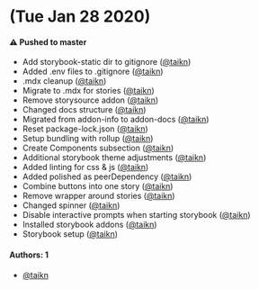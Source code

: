 # (Tue Jan 28 2020)

#### ⚠️  Pushed to master

- Add storybook-static dir to gitignore  ([@taikn](https://github.com/taikn))
- Added .env files to .gitignore  ([@taikn](https://github.com/taikn))
- .mdx cleanup  ([@taikn](https://github.com/taikn))
- Migrate to .mdx for stories  ([@taikn](https://github.com/taikn))
- Remove storysource addon  ([@taikn](https://github.com/taikn))
- Changed docs structure  ([@taikn](https://github.com/taikn))
- Migrated from addon-info to addon-docs  ([@taikn](https://github.com/taikn))
- Reset package-lock.json  ([@taikn](https://github.com/taikn))
- Setup bundling with rollup  ([@taikn](https://github.com/taikn))
- Create Components subsection  ([@taikn](https://github.com/taikn))
- Additional storybook theme adjustments  ([@taikn](https://github.com/taikn))
- Added linting for css & js  ([@taikn](https://github.com/taikn))
- Added polished as peerDependency  ([@taikn](https://github.com/taikn))
- Combine buttons into one story  ([@taikn](https://github.com/taikn))
- Remove wrapper around stories  ([@taikn](https://github.com/taikn))
- Changed spinner  ([@taikn](https://github.com/taikn))
- Disable interactive prompts when starting storybook  ([@taikn](https://github.com/taikn))
- Installed storybook addons  ([@taikn](https://github.com/taikn))
- Storybook setup  ([@taikn](https://github.com/taikn))

#### Authors: 1

- [@taikn](https://github.com/taikn)